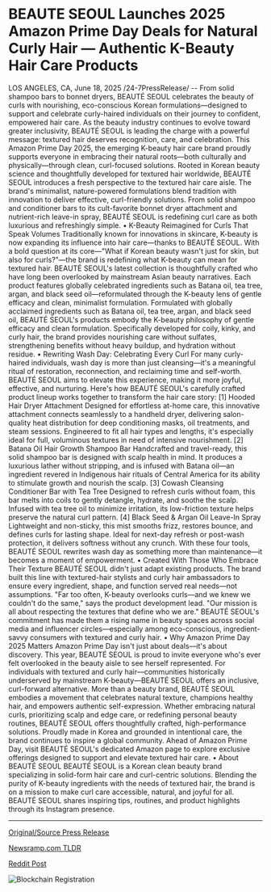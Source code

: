 # BEAUTE SEOUL Launches 2025 Amazon Prime Day Deals for Natural Curly Hair — Authentic K-Beauty Hair Care Products

LOS ANGELES, CA, June 18, 2025 /24-7PressRelease/ -- From solid shampoo bars to bonnet dryers, BEAUTÉ SEOUL celebrates the beauty of curls with nourishing, eco-conscious Korean formulations—designed to support and celebrate curly-haired individuals on their journey to confident, empowered hair care.  As the beauty industry continues to evolve toward greater inclusivity, BEAUTÉ SEOUL is leading the charge with a powerful message: textured hair deserves recognition, care, and celebration. This Amazon Prime Day 2025, the emerging K-beauty hair care brand proudly supports everyone in embracing their natural roots—both culturally and physically—through clean, curl-focused solutions.  Rooted in Korean beauty science and thoughtfully developed for textured hair worldwide, BEAUTÉ SEOUL introduces a fresh perspective to the textured hair care aisle. The brand's minimalist, nature-powered formulations blend tradition with innovation to deliver effective, curl-friendly solutions. From solid shampoo and conditioner bars to its cult-favorite bonnet dryer attachment and nutrient-rich leave-in spray, BEAUTÉ SEOUL is redefining curl care as both luxurious and refreshingly simple.  • K-Beauty Reimagined for Curls That Speak Volumes  Traditionally known for innovations in skincare, K-beauty is now expanding its influence into hair care—thanks to BEAUTÉ SEOUL. With a bold question at its core—"What if Korean beauty wasn't just for skin, but also for curls?"—the brand is redefining what K-beauty can mean for textured hair.  BEAUTÉ SEOUL's latest collection is thoughtfully crafted who have long been overlooked by mainstream Asian beauty narratives. Each product features globally celebrated ingredients such as Batana oil, tea tree, argan, and black seed oil—reformulated through the K-beauty lens of gentle efficacy and clean, minimalist formulation.  Formulated with globally acclaimed ingredients such as Batana oil, tea tree, argan, and black seed oil, BEAUTÉ SEOUL's products embody the K-beauty philosophy of gentle efficacy and clean formulation. Specifically developed for coily, kinky, and curly hair, the brand provides nourishing care without sulfates, strengthening benefits without heavy buildup, and hydration without residue.  • Rewriting Wash Day: Celebrating Every Curl  For many curly-haired individuals, wash day is more than just cleansing—it's a meaningful ritual of restoration, reconnection, and reclaiming time and self-worth. BEAUTÉ SEOUL aims to elevate this experience, making it more joyful, effective, and nurturing. Here's how BEAUTÉ SEOUL's carefully crafted product lineup works together to transform the hair care story:  [1] Hooded Hair Dryer Attachment  Designed for effortless at-home care, this innovative attachment connects seamlessly to a handheld dryer, delivering salon-quality heat distribution for deep conditioning masks, oil treatments, and steam sessions. Engineered to fit all hair types and lengths, it's especially ideal for full, voluminous textures in need of intensive nourishment.  [2] Batana Oil Hair Growth Shampoo Bar  Handcrafted and travel-ready, this solid shampoo bar is designed with scalp health in mind. It produces a luxurious lather without stripping, and is infused with Batana oil—an ingredient revered in Indigenous hair rituals of Central America for its ability to stimulate growth and nourish the scalp.   [3] Cowash Cleansing Conditioner Bar with Tea Tree  Designed to refresh curls without foam, this bar melts into coils to gently detangle, hydrate, and soothe the scalp. Infused with tea tree oil to minimize irritation, its low-friction texture helps preserve the natural curl pattern.  [4] Black Seed & Argan Oil Leave-In Spray  Lightweight and non-sticky, this mist smooths frizz, restores bounce, and defines curls for lasting shape. Ideal for next-day refresh or post-wash protection, it delivers softness without any crunch.  With these four tools, BEAUTÉ SEOUL rewrites wash day as something more than maintenance—it becomes a moment of empowerment.   • Created With Those Who Embrace Their Texture  BEAUTÉ SEOUL didn't just adapt existing products. The brand built this line with textured-hair stylists and curly hair ambassadors to ensure every ingredient, shape, and function served real needs—not assumptions.   "Far too often, K-beauty overlooks curls—and we knew we couldn't do the same," says the product development lead. "Our mission is all about respecting the textures that define who we are."  BEAUTÉ SEOUL's commitment has made them a rising name in beauty spaces across social media and influencer circles—especially among eco-conscious, ingredient-savvy consumers with textured and curly hair.  • Why Amazon Prime Day 2025 Matters  Amazon Prime Day isn't just about deals—it's about discovery. This year, BEAUTÉ SEOUL is proud to invite everyone who's ever felt overlooked in the beauty aisle to see herself represented.   For individuals with textured and curly hair—communities historically underserved by mainstream K-beauty—BEAUTÉ SEOUL offers an inclusive, curl-forward alternative. More than a beauty brand, BEAUTÉ SEOUL embodies a movement that celebrates natural texture, champions healthy hair, and empowers authentic self-expression.  Whether embracing natural curls, prioritizing scalp and edge care, or redefining personal beauty routines, BEAUTÉ SEOUL offers thoughtfully crafted, high-performance solutions. Proudly made in Korea and grounded in intentional care, the brand continues to inspire a global community.  Ahead of Amazon Prime Day, visit BEAUTÉ SEOUL's dedicated Amazon page to explore exclusive offerings designed to support and elevate textured hair care.  • About BEAUTÉ SEOUL   BEAUTÉ SEOUL is a Korean clean beauty brand specializing in solid-form hair care and curl-centric solutions. Blending the purity of K-beauty ingredients with the needs of textured hair, the brand is on a mission to make curl care accessible, natural, and joyful for all. BEAUTÉ SEOUL shares inspiring tips, routines, and product highlights through its Instagram presence. 

---

[Original/Source Press Release](https://www.24-7pressrelease.com/press-release/523906/beaute-seoul-launches-2025-amazon-prime-day-deals-for-natural-curly-hair-authentic-k-beauty-hair-care-products)
                    

[Newsramp.com TLDR](https://newsramp.com/curated-news/beaute-seoul-redefines-curl-care-with-eco-conscious-k-beauty-innovations/2472cd5fa48e5406c877eebbfe434cd9) 

 



[Reddit Post](https://www.reddit.com/r/newsramp/comments/1leb31i/beauté_seoul_redefines_curl_care_with/) 



![Blockchain Registration](https://cdn.newsramp.app/24-7PressRelease/qrcode/256/18/faceM7fW.webp)